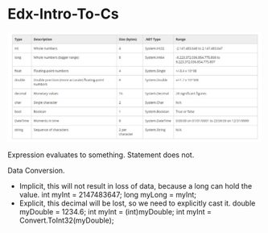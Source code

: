 # Edx-Intro-To-Cs

![alt text](https://github.com/DevJ5/Edx-Intro-To-Cs/blob/master/Data-types-c%23.JPG "data-types")

Expression evaluates to something.
Statement does not.

Data Conversion.
- Implicit, this will not result in loss of data, because a long can hold the value.
int myInt = 2147483647;
long myLong = myInt;
- Explicit, this decimal will be lost, so we need to explicitly cast it.
double myDouble = 1234.6;
int myInt = (int)myDouble;
int myInt = Convert.ToInt32(myDouble);



